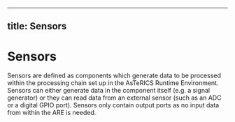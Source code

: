   

---
title: Sensors
---

# Sensors

Sensors are defined as components which generate data to be processed within the processing chain set up in the AsTeRICS Runtime Environment. Sensors can either generate data in the component itself (e.g. a signal generator) or they can read data from an external sensor (such as an ADC or a digital GPIO port). Sensors only contain output ports as no input data from within the ARE is needed.